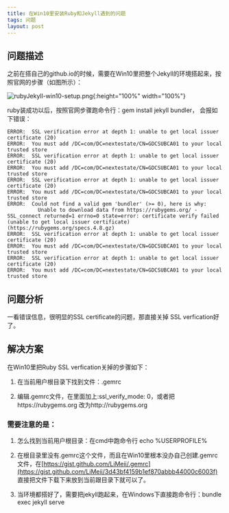 ```yaml
---
title: 在Win10里安装Ruby和Jekyll遇到的问题
tags: 问题
layout: post
---
```


## 问题描述

之前在搭自己的github.io的时候，需要在Win10里把整个Jekyll的环境搭起来，按照官网的步骤（如图所示）：

![rubyJekyll-win10-setup.png]( https://limeii.github.io/assets/images/posts/issues/rubyJekyll-win10-setup.png){:height="100%" width="100%"}


ruby装成功以后，按照官网步骤跑命令行：gem install jekyll bundler， 会报如下错误：

```
ERROR:  SSL verification error at depth 1: unable to get local issuer certificate (20)
ERROR:  You must add /DC=com/DC=nextestate/CN=GDCSUBCA01 to your local trusted store
ERROR:  SSL verification error at depth 1: unable to get local issuer certificate (20)
ERROR:  You must add /DC=com/DC=nextestate/CN=GDCSUBCA01 to your local trusted store
ERROR:  SSL verification error at depth 1: unable to get local issuer certificate (20)
ERROR:  You must add /DC=com/DC=nextestate/CN=GDCSUBCA01 to your local trusted store
ERROR:  Could not find a valid gem 'bundler' (>= 0), here is why:
          Unable to download data from https://rubygems.org/ - SSL_connect returned=1 errno=0 state=error: certificate verify failed (unable to get local issuer certificate) (https://rubygems.org/specs.4.8.gz)
ERROR:  SSL verification error at depth 1: unable to get local issuer certificate (20)
ERROR:  You must add /DC=com/DC=nextestate/CN=GDCSUBCA01 to your local trusted store
ERROR:  SSL verification error at depth 1: unable to get local issuer certificate (20)
ERROR:  You must add /DC=com/DC=nextestate/CN=GDCSUBCA01 to your local trusted store

```

## 问题分析

一看错误信息，很明显的SSL certificate的问题，那直接关掉 SSL verfication好了。


## 解决方案

在Win10里把Ruby SSL verfication关掉的步骤如下：


1. 在当前用户根目录下找到文件：.gemrc


2. 编辑.gemrc文件，在里面加上:ssl_verify_mode: 0，或者把https://rubygems.org 改为http://rubygems.org


### 需要注意的是：

1. 怎么找到当前用户根目录：在cmd中跑命令行 echo %USERPROFILE%

2. 在根目录里没有.gemrc这个文件，而且在Win10里根本没办自己创建.gemrc文件，在[https://gist.github.com/LiMeii/.gemrc](https://gist.github.com/LiMeii/3d43bf4159b1ef870abbb44000c6003f) 直接把文件下载下来放到当前跟目录下就可以了。

3. 当环境都搭好了，需要把jekyll跑起来，在Windows下直接跑命令行：bundle exec jekyll serve